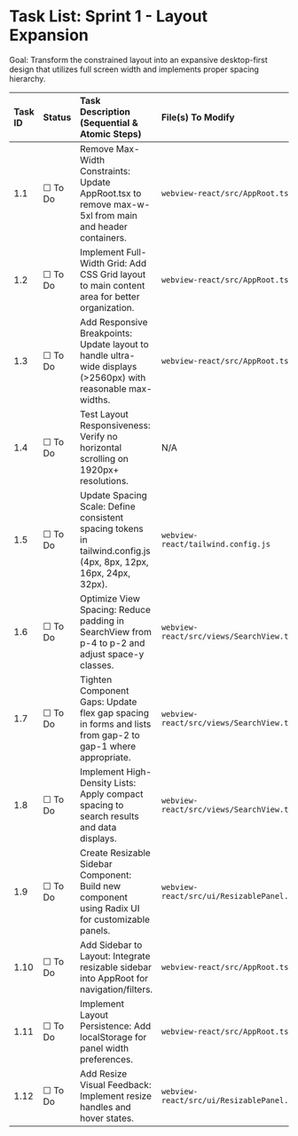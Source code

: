 # Task List: Sprint 1 - Layout Expansion

Goal: Transform the constrained layout into an expansive desktop-first design that utilizes full screen width and implements proper spacing hierarchy.

| Task ID | Status | Task Description (Sequential & Atomic Steps) | File(s) To Modify |
| :--- | :--- | :--- | :--- |
| 1.1 | ☐ To Do | Remove Max-Width Constraints: Update AppRoot.tsx to remove max-w-5xl from main and header containers. | `webview-react/src/AppRoot.tsx` |
| 1.2 | ☐ To Do | Implement Full-Width Grid: Add CSS Grid layout to main content area for better organization. | `webview-react/src/AppRoot.tsx` |
| 1.3 | ☐ To Do | Add Responsive Breakpoints: Update layout to handle ultra-wide displays (>2560px) with reasonable max-widths. | `webview-react/src/AppRoot.tsx` |
| 1.4 | ☐ To Do | Test Layout Responsiveness: Verify no horizontal scrolling on 1920px+ resolutions. | N/A |
| 1.5 | ☐ To Do | Update Spacing Scale: Define consistent spacing tokens in tailwind.config.js (4px, 8px, 12px, 16px, 24px, 32px). | `webview-react/tailwind.config.js` |
| 1.6 | ☐ To Do | Optimize View Spacing: Reduce padding in SearchView from p-4 to p-2 and adjust space-y classes. | `webview-react/src/views/SearchView.tsx` |
| 1.7 | ☐ To Do | Tighten Component Gaps: Update flex gap spacing in forms and lists from gap-2 to gap-1 where appropriate. | `webview-react/src/views/SearchView.tsx` |
| 1.8 | ☐ To Do | Implement High-Density Lists: Apply compact spacing to search results and data displays. | `webview-react/src/views/SearchView.tsx` |
| 1.9 | ☐ To Do | Create Resizable Sidebar Component: Build new component using Radix UI for customizable panels. | `webview-react/src/ui/ResizablePanel.tsx` |
| 1.10 | ☐ To Do | Add Sidebar to Layout: Integrate resizable sidebar into AppRoot for navigation/filters. | `webview-react/src/AppRoot.tsx` |
| 1.11 | ☐ To Do | Implement Layout Persistence: Add localStorage for panel width preferences. | `webview-react/src/AppRoot.tsx` |
| 1.12 | ☐ To Do | Add Resize Visual Feedback: Implement resize handles and hover states. | `webview-react/src/ui/ResizablePanel.tsx` |

